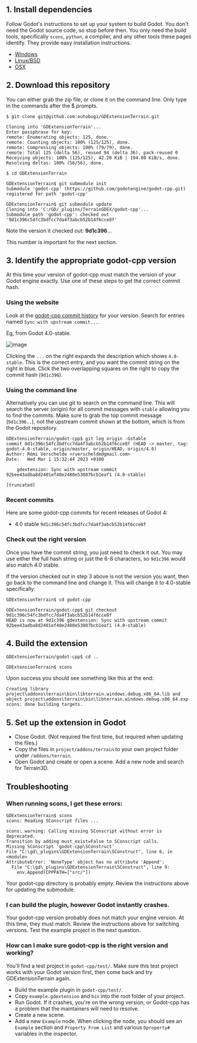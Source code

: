 ## 1. Install dependencies

Follow Godot's instructions to set up your system to build Godot. You don't need the Godot source code, so stop before then. You only need the build tools, specifically `scons`, `python`, a compiler, and any other tools these pages identify. They provide easy installation instructions.

* [Windows](https://docs.godotengine.org/en/latest/contributing/development/compiling/compiling_for_windows.html)
* [Linux/BSD](https://docs.godotengine.org/en/latest/contributing/development/compiling/compiling_for_linuxbsd.html)
* [OSX](https://docs.godotengine.org/en/latest/contributing/development/compiling/compiling_for_macos.html)


## 2. Download this repository

You can either grab the zip file, or clone it on the command line. Only type in the commands after the $ prompts.

```
$ git clone git@github.com:outobugi/GDExtensionTerrain.git

Cloning into 'GDExtensionTerrain'...
Enter passphrase for key:
remote: Enumerating objects: 125, done.
remote: Counting objects: 100% (125/125), done.
remote: Compressing objects: 100% (79/79), done.
remote: Total 125 (delta 56), reused 94 (delta 36), pack-reused 0
Receiving objects: 100% (125/125), 42.20 KiB | 194.00 KiB/s, done.
Resolving deltas: 100% (56/56), done.

$ cd GDExtensionTerrain

GDExtensionTerrain$ git submodule init
Submodule 'godot-cpp' (https://github.com/godotengine/godot-cpp.git) registered for path 'godot-cpp'

GDExtensionTerrain$ git submodule update
Cloning into 'C:/GD/_plugins/TerrainGDEX/godot-cpp'...
Submodule path 'godot-cpp': checked out '9d1c396c54fc3bdfcc7da4f3abcb52b14f6cce8f'

```
Note the version it checked out: **9d1c396**...

This number is important for the next section.

## 3. Identify the appropriate godot-cpp version

At this time your version of godot-cpp must match the version of your Godot engine exactly. Use one of these steps to get the correct commit hash.

### Using the website
Look at the [godot-cpp commit history](https://github.com/godotengine/godot-cpp/commits/master
) for your version. Search for entries named `Sync with upstream commit...`.


Eg, from Godot 4.0-stable.

![image](https://user-images.githubusercontent.com/632766/226097806-8a7d17da-7765-44a1-a142-23e291fcb2d3.png)

Clicking the `...` on the right expands the description which shows `4.0-stable`. This is the correct entry, and you want the commit string on the right in blue. Click the two overlapping squares on the right to copy the commit hash (`9d1c396`).


### Using the command line
Alternatively you can use git to search on the command line. This will search the server (origin) for all commit messages with `stable` allowing you to find the commits. Make sure to grab the top commit message (`9d1c396..`), not the upstream commit shown at the bottom, which is from the Godot repository.
```
GDExtensionTerrain/godot-cpp$ git log origin -Gstable
commit 9d1c396c54fc3bdfcc7da4f3abcb52b14f6cce8f (HEAD -> master, tag: godot-4.0-stable, origin/master, origin/HEAD, origin/4.0)
Author: Rémi Verschelde <rverschelde@gmail.com>
Date:   Wed Mar 1 15:32:44 2023 +0100

    gdextension: Sync with upstream commit 92bee43adba8d2401ef40e2480e53087bcb1eaf1 (4.0-stable)

[truncated]
```

### Recent commits
Here are some godot-cpp commits for recent releases of Godot 4:
* 4.0 stable `9d1c396c54fc3bdfcc7da4f3abcb52b14f6cce8f`

### Check out the right version
Once you have the commit string, you just need to check it out. You may use either the full hash string or just the 6-8 characters, so `9d1c396` would also match 4.0 stable.

If the version checked out in step 3 above is not the version you want, then go back to the command line and change it. This will change it to 4.0-stable specifically:

```
GDExtensionTerrain$ cd godot-cpp

GDExtensionTerrain/godot-cpp$ git checkout 9d1c396c54fc3bdfcc7da4f3abcb52b14f6cce8f
HEAD is now at 9d1c396 gdextension: Sync with upstream commit 92bee43adba8d2401ef40e2480e53087bcb1eaf1 (4.0-stable)
```

## 4. Build the extension

```
GDExtensionTerrain/godot-cpp$ cd ..

GDExtensionTerrain$ scons
```

Upon success you should see something like this at the end:

```
Creating library project\addons\terrain\bin\libterrain.windows.debug.x86_64.lib and object project\addons\terrain\bin\libterrain.windows.debug.x86_64.exp
scons: done building targets.

```


## 5. Set up the extension in Godot

* Close Godot. (Not required the first time, but required when updating the files.)
* Copy the files in `project/addons/terrain` to your own project folder under `/addons/terrain`. 
* Open Godot and create or open a scene. Add a new node and search for Terrain3D.


## Troubleshooting

### When running scons, I get these errors:

```
GDExtensionTerrain$ scons
scons: Reading SConscript files ...

scons: warning: Calling missing SConscript without error is deprecated.
Transition by adding must_exist=False to SConscript calls.
Missing SConscript 'godot-cpp\SConstruct'
File "C:\gd\_plugins\GDExtensionTerrain\SConstruct", line 6, in <module>
AttributeError: 'NoneType' object has no attribute 'Append':
  File "C:\gd\_plugins\GDExtensionTerrain\SConstruct", line 9:
    env.Append(CPPPATH=["src/"])

```

Your godot-cpp directory is probably empty. Review the instructions above for updating the submodule.

### I can build the plugin, however Godot instantly crashes. 
Your godot-cpp version probably does not match your engine version. At this time, they must match. Review the instructions above for switching versions. Test the example project in the next question.

### How can I make sure godot-cpp is the right version and working?
You'll find a test project in `godot-cpp/test/`. Make sure this test project works with your Godot version first, then come back and try GDExtensionTerrain again.
  * Build the example plugin in `godot-cpp/test/`.
  * Copy `example.gdextension` and `bin` into the root folder of your project.
  * Run Godot. If it crashes, you're on the wrong version, or Godot-cpp has a problem that the maintainers will need to resolve.
  * Create a new scene.
  * Add a new `Example` node. When clicking the node, you should see an `Example` section and `Property From List` and various `Dproperty#` variables in the inspector.
